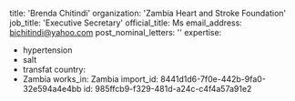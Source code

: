title: 'Brenda Chitindi'
organization: 'Zambia Heart and Stroke Foundation'
job_title: 'Executive Secretary'
official_title: Ms
email_address: bichitindi@yahoo.com
post_nominal_letters: ''
expertise:
  - hypertension
  - salt
  - transfat
country:
  - Zambia
works_in: Zambia
import_id: 8441d1d6-7f0e-442b-9fa0-32e594a4e4bb
id: 985ffcb9-f329-481d-a24c-c4f4a57a91e2
